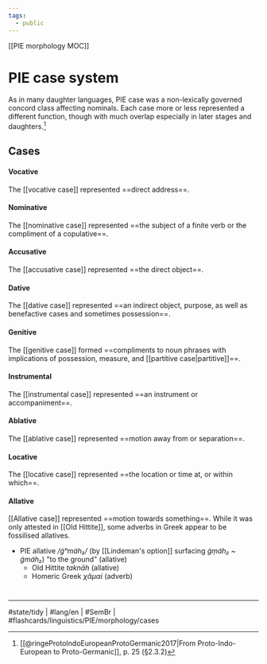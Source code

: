 ```yaml
---
tags:
  - public
---
```

[[PIE morphology MOC]]
# PIE case system
As in many daughter languages,
PIE case was a non-lexically governed concord class affecting nominals.
Each case more or less represented a different function,
though with much overlap especially in later stages and daughters.[^2017]

[^2017]: [[@ringeProtoIndoEuropeanProtoGermanic2017|From Proto-Indo-European to Proto-Germanic]], p. 25 (§2.3.2)

## Cases
#### Vocative
The [[vocative case]] represented ==direct address==.
<!--SR:!2024-04-05,185,310-->

#### Nominative
The [[nominative case]] represented ==the subject of a finite verb or the compliment of a copulative==.
<!--SR:!2023-11-14,17,170-->

#### Accusative
The [[accusative case]] represented ==the direct object==.
<!--SR:!2023-12-21,88,270-->

#### Dative
The [[dative case]] represented ==an indirect object, purpose, as well as benefactive cases and sometimes possession==.
<!--SR:!2023-11-14,25,145-->

#### Genitive
The [[genitive case]] formed ==compliments to noun phrases with implications of possession, measure, and [[partitive case|partitive]]==.
<!--SR:!2023-11-12,15,170-->

#### Instrumental
The [[instrumental case]] represented ==an instrument or accompaniment==.
<!--SR:!2024-02-22,125,250-->

#### Ablative
The [[ablative case]] represented ==motion away from or separation==.
<!--SR:!2023-11-23,34,170-->

#### Locative
The [[locative case]] represented ==the location or time at, or within which==.
<!--SR:!2023-11-10,61,230-->

#### Allative
[[Allative case]] represented ==motion towards something==.
While it was only attested in [[Old Hittite]],
some adverbs in Greek appear to be fossilised allatives.
<!--SR:!2023-12-03,84,270-->

- PIE allative <em class="recon">/ǵʰmáh₂/</em> (by [[Lindeman's option]] surfacing _<span class="recon">ǵṃáh₂</span> ~ <span class="recon">ǵmáh₂</span>_) "to the ground" (allative)
  - Old Hittite _<span class="ling">taknāh</span>_ (allative)
  - Homeric Greek _<span class="ling">χᾰμαί</span>_ (adverb)

#
---
#state/tidy | #lang/en | #SemBr | #flashcards/linguistics/PIE/morphology/cases

